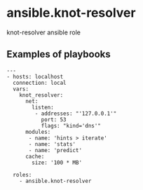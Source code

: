 # ansible.knot-resolver
knot-resolver ansible role

## Examples of playbooks

    ---
    - hosts: localhost
      connection: local
      vars:
        knot_resolver:
          net:
            listen:
             - addresses: "'127.0.0.1'"
               port: 53
               flags: "kind='dns'"
          modules:
           - name: 'hints > iterate'
           - name: 'stats'
           - name: 'predict'
          cache:
            size: '100 * MB'

      roles:
        - ansible.knot-resolver


